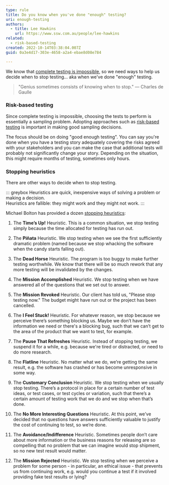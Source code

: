 ```yaml
---
type: rule
title: Do you know when you've done "enough" testing?
uri: enough-testing
authors:
  - title: Lee Hawkins
    url: https://www.ssw.com.au/people/lee-hawkins
related:
  - risk-based-testing
created: 2022-10-14T03:38:04.007Z
guid: 0a3e4d17-303e-4658-a2a4-ebae8d08e784

---
```


We know that [complete testing is impossible](/complete-testing-is-impossible), so we need ways to help us decide when to stop testing... aka when we've done "enough" testing.

> "Genius sometimes consists of knowing when to stop."
— Charles de Gaulle

<!--endintro-->

### Risk-based testing

Since complete testing is impossible, choosing the tests to perform is essentially a sampling problem. Adopting approaches such as [risk-based testing](/risk-based-testing) is important in making good sampling decisions.

The focus should be on doing "good enough testing". You can say you're done when you have a testing story adequately covering the risks agreed with your stakeholders and you can make the case that additional tests will probably not significantly change your story. Depending on the situation, this might require months of testing, sometimes only hours.

### Stopping heuristics

There are other ways to decide when to stop testing.

::: greybox
Heuristics are quick, inexpensive ways of solving a problem or making a decision. \
Heuristics are fallible: they might work and they might not work. 
:::

Michael Bolton has provided a dozen [stopping heuristics](https://www.developsense.com/blog/2009/09/when-do-we-stop-test/):

1. The **Time’s Up!** Heuristic. This is a common situation, we stop testing simply because the time allocated for testing has run out.

2. The **Piñata** Heuristic. We stop testing when we see the first sufficiently dramatic problem (named because we stop whacking the software when the candy starts falling out).

3. The **Dead Horse** Heuristic. The program is too buggy to make further testing worthwhile. We know that there will be so much rework that any more testing will be invalidated by the changes.

4. The **Mission Accomplished** Heuristic. We stop testing when we have answered all of the questions that we set out to answer.

5. The **Mission Revoked** Heuristic. Our client has told us, "Please stop testing now." The budget might have run out or the project has been cancelled.

6. The **I Feel Stuck!** Heuristic. For whatever reason, we stop because we perceive there’s something blocking us. Maybe we don’t have the information we need or there's a blocking bug, such that we can’t get to the area of the product that we want to test, for example.

7. The **Pause That Refreshes** Heuristic. Instead of stopping testing, we suspend it for a while, e.g. because we're tired or distracted, or need to do more research. 
8. The **Flatline** Heuristic. No matter what we do, we’re getting the same result, e.g. the software has crashed or has become unresponsive in some way.

9. The **Customary Conclusion** Heuristic. We stop testing when we usually stop testing. There’s a protocol in place for a certain number of test ideas, or test cases, or test cycles or variation, such that there’s a certain amount of testing work that we do and we stop when that’s done. 

10. The **No More Interesting Questions** Heuristic. At this point, we’ve decided that no questions have answers sufficiently valuable to justify the cost of continuing to test, so we’re done. 

11. The **Avoidance/Indifference** Heuristic. Sometimes people don’t care about more information or the business reasons for releasing are so compelling that no problem that we can imagine would stop shipment, so no new test result would matter.

12. The **Mission Rejected** Heuristic. We stop testing when we perceive a problem for some person - in particular, an ethical issue - that prevents us from continuing work, e.g. would you continue a test if it involved providing fake test results or lying? 
